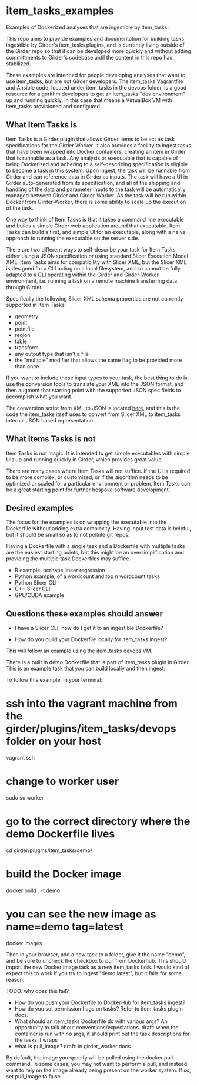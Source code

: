 # item_tasks_examples
Examples of Dockerized analyses that are ingestible by item_tasks.

This repo aims to provide examples and documentation for building tasks ingestible by Girder's item_tasks plugins, and
is currently living outside of the Girder repo so that it can be developed more quickly and without adding committments
to Girder's codebase until the content in this repo has stabilized.

These examples are intended for people developing analyses that want to use item_tasks, but are not Girder developers.  The item_tasks Vagrantfile and Ansible code, located under item_tasks in the devops folder, is a good resource for algorithm developers to get an item_tasks "dev environment" up and running quickly, in this case that means a VirtualBox VM with item_tasks provisioned and configured.

## What Item Tasks is

Item Tasks is a Girder plugin that allows Girder items to be act as task specifications for the Girder Worker.  It also provides a facility to ingest tasks that have been wrapped into Docker containers, creating an item in Girder that is runnable as a task.  Any analysis or executable that is capable of being Dockerized and adhering to a self-describing specification is eligible to become a task in this system.  Upon ingest, the task will be runnable from Girder and can reference data in Girder as inputs.  The task will have a UI in Girder auto-generated from its specification, and all of the shipping and handling of the data and parameter inputs to the task will be automatically managed between Girder and Girder-Worker.  As the task will be run within Docker from Girder-Worker, there is some ability to scale up the execution of the task.

One way to think of Item Tasks is that it takes a command line executable and builds a simple Girder web application around that executable. Item Tasks can build a first, and simple UI for an executable, along with a naive approach to running the executable on the server side. 

There are two different ways to self-describe your task for Item Tasks, either using a JSON specification or using standard Slicer Execution Model XML.  Item Tasks aims for compatibility with Slicer XML, but the Slicer XML is designed for a CLI acting on a local filesystem, and so cannot be fully adapted to a CLI operating within the Girder and Girder-Worker environment, i.e. running a task on a remote machine transferring data through Girder.

Specifically the following Slicer XML schema properties are not currently supported in Item Tasks

* geometry
* point
* pointfile
* region
* table
* transform
* any output type that isn't a file
* the "multiple" modifier that allows the same flag to be provided more than once

If you want to include these input types to your task, the best thing to do is use the conversion tools to translate your XML into the JSON format, and then augment that starting point with the supported JSON spec fields to accomplish what you want.

The conversion script from XML to JSON is located [here](https://github.com/girder/girder/blob/master/plugins/item_tasks/server/cli_parser.py), and this is the code the item_tasks itself uses to convert from Slicer XML to item_tasks internal JSON based representation.

## What Items Tasks is not

Item Tasks is not magic.  It is intended to get simple executables with simple UIs up and running quickly in Girder, which provides great value.

There are many cases where Item Tasks will not suffice.  If the UI is required to be more complex, or customized, or if the algorithm needs to be optimized or scaled for a particular environment or problem, Item Tasks can be a great starting point for further bespoke software development.

## Desired examples

The focus for the examples is on wrapping the executable into the Dockerfile without adding extra complexity.  Having input test data is helpful, but it should be small so as to not pollute git repos.

Having a Dockerfile with a single task and a Dockerfile with multiple tasks are the easiest starting points, but this might be an oversimplification and
providing the multiple task Dockerfiles may suffice.

* R example, perhaps linear regression
* Python example, of a wordcount and top n wordcount tasks
* Python Slicer CLI
* C++ Slicer CLI
* GPU/CUDA example

## Questions these examples should answer

* I have a Slicer CLI, how do I get it to an ingestible Dockerfile?

* How do you build your Dockerfile locally for item_tasks ingest?

This will follow an example using the item_tasks devops VM.

There is a built in demo Dockerfile that is part of item_tasks plugin in Girder.  This is an example task that you can build locally and then ingest.

To follow this example, in your terminal:

# ssh into the vagrant machine from the girder/plugins/item_tasks/devops folder on your host
vagrant ssh
# change to worker user
sudo su worker
# go to the correct directory where the demo Dockerfile lives
cd girder/plugins/item_tasks/demo/
# build the Docker image
docker build . -t demo
# you can see the new image as name=demo tag=latest
docker images

Then in your browser, add a new task to a folder, give it the name "demo", and be sure to uncheck the checkbox to pull from Dockerhub.  This should import the new Docker image task as a new item_tasks task.  I would kind of expect this to work if you try to ingest "demo:latest", but it fails for some reason.

TODO: why does this fail?

* How do you push your Dockerfile to DockerHub for item_tasks ingest?
* How do you set permission flags on tasks?  Refer to item_tasks plugin docs.
* What should an item_tasks Dockerfile do with various args?  An opportunity to talk about conventions/expectations.
draft:   when the container is run with no args, it should print out the task descriptions for the tasks it wraps
* what is pull_image?
draft:
in girder_worker docs

By default, the image you specify will be pulled using the docker pull command. In some cases, you may not want to perform a pull, and instead want to rely on the image already being present on the worker system. If so, set pull_image to false.



